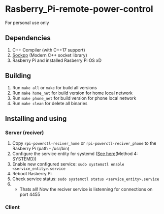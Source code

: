 # Rasberry_Pi-remote-power-control
For personal use only

## Dependencies
1. C++ Compiler (with C++17 support)
1. [Sockpp](https://github.com/fpagliughi/sockpp) (Modern C++ socket library)
1. Rasberry Pi and installed Rasberry Pi OS xD

## Building
1. Run `make all` or `make` for build all versions
1. Run `make home_net` for build version for home local network
1. Run `make phone_net` for build version for phone local network
1. Run `make clean` for delete all binaries

## Installing and using
### Server (reciver)
1. Copy `rpi-powerctl-reciver_home` or `rpi-powerctl-reciver_phone` to the Rasberry Pi (path - /usr/bin)
1. Configure the service entity for systemd ([See here](https://www.dexterindustries.com/howto/run-a-program-on-your-raspberry-pi-at-startup/)(Method 4: SYSTEMD))
1. Enable new configured service: `sudo systemstl enable <service_entity>.service`
1. Reboot Rasberry Pi
1. Check service status: `sudo systemctl status <service_entity>.service`
1. - Thats all! Now the reciver service is listenning for connections on port 4455

### Client
